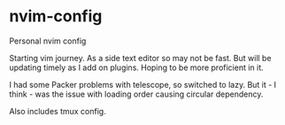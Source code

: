 # nvim-config

Personal nvim config

Starting vim journey. As a side text editor so may not be fast. But will be updating timely as I add on plugins.
Hoping to be more proficient in it.

I had some Packer problems with telescope, so switched to lazy. But it - I think - was the issue with loading order causing circular dependency.

Also includes tmux config.
